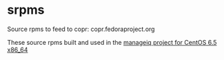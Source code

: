 srpms
=====

Source rpms to feed to copr: copr.fedoraproject.org

These source rpms built and used in the [manageiq project for CentOS 6.5 x86_64](http://copr.fedoraproject.org/coprs/jrafanie/manageiq-scl/)
